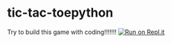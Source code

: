 # tic-tac-toepython
Try to build this game with coding!!!!!!!
[![Run on Repl.it](https://repl.it/badge/github/ramandeep-gurukul/tic-tac-toepython)](https://repl.it/github/ramandeep-gurukul/tic-tac-toepython)